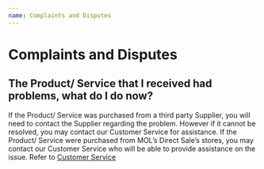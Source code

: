 ```yaml
---
name: Complaints and Disputes
---
```


# Complaints and Disputes

##  The Product/ Service that I received had problems, what do I do now?

If the Product/ Service was purchased from a third party Supplier, you will need to contact the Supplier regarding the problem. However if it cannot be resolved, you may contact our Customer Service for assistance. If the Product/ Service were purchased from MOL’s Direct Sale’s stores, you may contact our Customer Service who will be able to provide assistance on the issue. Refer to [Customer Service](http://emarineonline.com.customerservice)